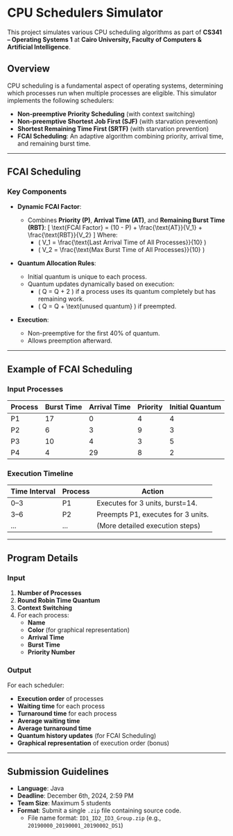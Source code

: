# CPU Schedulers Simulator

This project simulates various CPU scheduling algorithms as part of **CS341 – Operating Systems 1** at **Cairo University, Faculty of Computers & Artificial Intelligence**.

## Overview

CPU scheduling is a fundamental aspect of operating systems, determining which processes run when multiple processes are eligible. This simulator implements the following schedulers:

- **Non-preemptive Priority Scheduling** (with context switching)
- **Non-preemptive Shortest Job First (SJF)** (with starvation prevention)
- **Shortest Remaining Time First (SRTF)** (with starvation prevention)
- **FCAI Scheduling**: An adaptive algorithm combining priority, arrival time, and remaining burst time.

---

## FCAI Scheduling

### Key Components

- **Dynamic FCAI Factor**:

  - Combines **Priority (P)**, **Arrival Time (AT)**, and **Remaining Burst Time (RBT)**:
    \[
    \text{FCAI Factor} = (10 - P) + \frac{\text{AT}}{V_1} + \frac{\text{RBT}}{V_2}
    \]
    Where:
    - \( V_1 = \frac{\text{Last Arrival Time of All Processes}}{10} \)
    - \( V_2 = \frac{\text{Max Burst Time of All Processes}}{10} \)

- **Quantum Allocation Rules**:

  - Initial quantum is unique to each process.
  - Quantum updates dynamically based on execution:
    - \( Q = Q + 2 \) if a process uses its quantum completely but has remaining work.
    - \( Q = Q + \text{unused quantum} \) if preempted.

- **Execution**:
  - Non-preemptive for the first 40% of quantum.
  - Allows preemption afterward.

---

## Example of FCAI Scheduling

### Input Processes

| Process | Burst Time | Arrival Time | Priority | Initial Quantum |
| ------- | ---------- | ------------ | -------- | --------------- |
| P1      | 17         | 0            | 4        | 4               |
| P2      | 6          | 3            | 9        | 3               |
| P3      | 10         | 4            | 3        | 5               |
| P4      | 4          | 29           | 8        | 2               |

### Execution Timeline

| Time Interval | Process | Action                             |
| ------------- | ------- | ---------------------------------- |
| 0–3           | P1      | Executes for 3 units, burst=14.    |
| 3–6           | P2      | Preempts P1, executes for 3 units. |
| ...           | ...     | (More detailed execution steps)    |

---

## Program Details

### Input

1. **Number of Processes**
2. **Round Robin Time Quantum**
3. **Context Switching**
4. For each process:
   - **Name**
   - **Color** (for graphical representation)
   - **Arrival Time**
   - **Burst Time**
   - **Priority Number**

### Output

For each scheduler:

- **Execution order** of processes
- **Waiting time** for each process
- **Turnaround time** for each process
- **Average waiting time**
- **Average turnaround time**
- **Quantum history updates** (for FCAI Scheduling)
- **Graphical representation** of execution order (bonus)

---

## Submission Guidelines

- **Language**: Java
- **Deadline**: December 6th, 2024, 2:59 PM
- **Team Size**: Maximum 5 students
- **Format**: Submit a single `.zip` file containing source code.
  - File name format: `ID1_ID2_ID3_Group.zip` (e.g., `20190000_20190001_20190002_DS1`)

